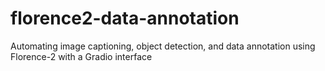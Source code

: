 # florence2-data-annotation
Automating image captioning, object detection, and data annotation using Florence-2 with a Gradio interface
